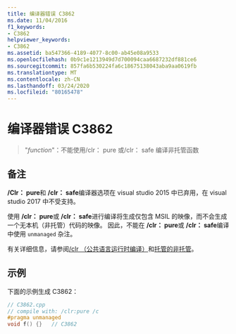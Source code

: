 ```yaml
---
title: 编译器错误 C3862
ms.date: 11/04/2016
f1_keywords:
- C3862
helpviewer_keywords:
- C3862
ms.assetid: ba547366-4189-4077-8c00-ab45e08a9533
ms.openlocfilehash: 0b9c1e1213949d7d700094caa6687232df881ce6
ms.sourcegitcommit: 857fa6b530224fa6c18675138043aba9aa0619fb
ms.translationtype: MT
ms.contentlocale: zh-CN
ms.lasthandoff: 03/24/2020
ms.locfileid: "80165478"
---
```

# <a name="compiler-error-c3862"></a>编译器错误 C3862

> "*function*"：不能使用/clr： pure 或/clr： safe 编译非托管函数

## <a name="remarks"></a>备注

**/Clr： pure**和 **/clr： safe**编译器选项在 visual studio 2015 中已弃用，在 visual studio 2017 中不受支持。

使用 **/clr： pure**或 **/clr： safe**进行编译将生成仅包含 MSIL 的映像，而不会生成一个无本机（非托管）代码的映像。  因此，不能在 **/clr： pure**或 **/clr： safe**编译中使用 `unmanaged` 杂注。

有关详细信息，请参阅[/clr （公共语言运行时编译）](../../build/reference/clr-common-language-runtime-compilation.md)和[托管的非托管](../../preprocessor/managed-unmanaged.md)。

## <a name="example"></a>示例

下面的示例生成 C3862：

```cpp
// C3862.cpp
// compile with: /clr:pure /c
#pragma unmanaged
void f() {}   // C3862
```
